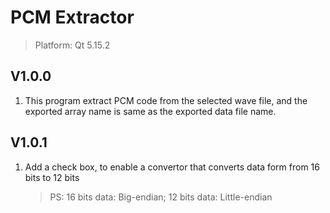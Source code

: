 # PCM Extractor
> Platform: Qt 5.15.2

## V1.0.0
1. This program extract PCM code from the selected wave file, and the exported array name is same as the exported data file name.


## V1.0.1
1. Add a check box, to enable a convertor that converts data form from 16 bits to 12 bits 
    > PS: 16 bits data: Big-endian; 12 bits data: Little-endian
